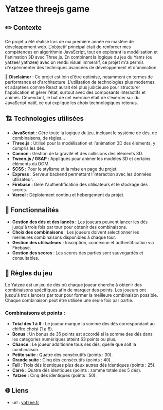 # Yatzee threejs game 


## ✏️ Contexte

Ce projet a été réalisé lors de ma première année en mastère de développement web. L'objectif principal était de renforcer mes compétences en algorithmie JavaScript, tout en explorant la modélisation et l'animation 3D avec Three.js. En combinant la logique du jeu du Yams (ou yatzee/ yathzee) avec un rendu visuel immersif, ce projet m'a permis d'expérimenter des techniques avancées de développement et d'animation.

🚨 **Disclaimer** : Ce projet est loin d'être optimisé, notamment en termes de performance et d'architecture. L'utilisation de technologies plus modernes et adaptées comme React aurait été plus judicieuse pour structurer l'application et gérer l'état, surtout avec des composants interactifs et animés. Cependant, le but de cet exercice était de s'exercer sur du JavaScript natif, ce qui explique les choix technologiques retenus.

## 🏗️ Technologies utilisées

-   **JavaScript** : Gère toute la logique du jeu, incluant le système de dés, de combinaisons, de règles...
-   **Three.js** : Utilisé pour la modélisation et l'animation 3D des éléments, y compris les dés.
-   **Cannon** : Gestion de la gravité et des collisions des éléments 3D.
-   **Tween.js / GSAP** : Appliqués pour animer les modèles 3D et certains éléments du DOM.
-   **SCSS** : Pour le stylisme et la mise en page du projet.
-   **Express** : Serveur backend permettant l’interaction avec les données utilisateur.
-   **Firebase** : Gère l'authentification des utilisateurs et le stockage des scores.
-   **Vercel** : Déploiement continu et hébergement du projet.

## 🔧 Fonctionnalités

-   **Gestion des dés et des lancés** : Les joueurs peuvent lancer les dés jusqu'à trois fois par tour pour obtenir des combinaisons.
-   **Choix des combinaisons** : Les joueurs doivent sélectionner les meilleures combinaisons disponibles à chaque tour.
-   **Gestion des utilisateurs** : Inscription, connexion et authentification via Firebase.
-   **Gestion des scores** : Les scores des parties sont sauvegardés et consultables.

## 📝 Règles du jeu

Le Yatzee est un jeu de dés où chaque joueur cherche à obtenir des combinaisons spécifiques afin de marquer des points. Les joueurs ont jusqu'à trois lancers par tour pour former la meilleure combinaison possible. Chaque combinaison peut être utilisée une seule fois par partie.

### Combinaisons et points :
-   **Total des 1 à 6** : Le joueur marque la somme des dés correspondant au chiffre choisi (1 à 6).
-   **Bonus** : Un bonus de 35 points est accordé si la somme des dés dans les catégories numériques atteint 63 points ou plus.
-   **Chance** : Le joueur additionne tous ses dés, quelle que soit la combinaison.
-   **Petite suite** : Quatre dés consécutifs (points : 30).
-   **Grande suite** : Cinq dés consécutifs (points : 40).
-   **Full** : Trois dés identiques plus deux autres dés identiques (points : 25).
-   **Carré** : Quatre dés identiques (points : somme totale des 5 dés).
-   **Yatzee** : Cinq dés identiques (points : 50).


## 🌐 Liens

- url : [yatzee.fr](https://www.yatzee.fr/)

